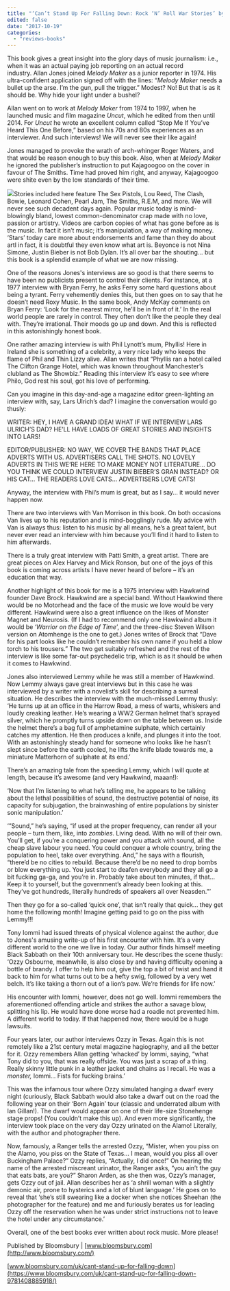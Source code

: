 ```yaml
---
title: "‘Can’t Stand Up For Falling Down: Rock ‘N’ Roll War Stories’ by Allan Jones"
edited: false
date: "2017-10-19"
categories:
  - "reviews-books"
---
```


This book gives a great insight into the glory days of music journalism: i.e., when it was an actual paying job reporting on an actual record industry. Allan Jones joined _Melody Maker_ as a junior reporter in 1974. His ultra-confident application signed off with the lines: “_Melody Maker_ needs a bullet up the arse. I’m the gun, pull the trigger.” Modest? No! But that is as it should be. Why hide your light under a bushel?

Allan went on to work at _Melody Maker_ from 1974 to 1997, when he launched music and film magazine _Uncut_, which he edited from then until 2014. For _Uncut_ he wrote an excellent column called “Stop Me If You’ve Heard This One Before,” based on his 70s and 80s experiences as an interviewer. And such interviews! We will never see their like again!

Jones managed to provoke the wrath of arch-whinger Roger Waters, and that would be reason enough to buy this book. Also, when at _Melody Maker_ he ignored the publisher’s instruction to put Kajagoogoo on the cover in favour of The Smiths. Time had proved him right, and anyway, Kajagoogoo were shite even by the low standards of their time.

![](https://hellbound.ca/wp-content/uploads/2017/10/Cant-Stand-Up-for-Falling-Down.jpg)Stories included here feature The Sex Pistols, Lou Reed, The Clash, Bowie, Leonard Cohen, Pearl Jam, The Smiths, R.E.M, and more. We will never see such decadent days again. Popular music today is mind-blowingly bland, lowest common-denominator crap made with no love, passion or artistry. Videos are carbon copies of what has gone before as is the music. In fact it isn’t music; it’s manipulation, a way of making money. ‘Stars’ today care more about endorsements and fame than they do about artl in fact, it is doubtful they even know what art is. Beyonce is not Nina Simone, Justin Bieber is not Bob Dylan. It’s all over bar the shouting... but this book is a splendid example of what we are now missing.

One of the reasons Jones's interviews are so good is that there seems to have been no publicists present to control their clients. For instance, at a 1977 interview with Bryan Ferry, he asks Ferry some hard questions about being a tyrant. Ferry vehemently denies this, but then goes on to say that he doesn’t need Roxy Music. In the same book, Andy McKay comments on Bryan Ferry: ‘Look for the nearest mirror, he’ll be in front of it.’ In the real world people are rarely in control. They often don’t like the people they deal with. They’re irrational. Their moods go up and down. And this is reflected in this astonishingly honest book.

One rather amazing interview is with Phil Lynott’s mum, Phyllis! Here in Ireland she is something of a celebrity, a very nice lady who keeps the flame of Phil and Thin Lizzy alive. Allan writes that “Phyllis ran a hotel called The Clifton Grange Hotel, which was known throughout Manchester’s clubland as The Showbiz.” Reading this interview it’s easy to see where Philo, God rest his soul, got his love of performing.

Can you imagine in this day-and-age a magazine editor green-lighting an interview with, say, Lars Ulrich’s dad? I imagine the conversation would go thusly:

WRITER: HEY, I HAVE A GRAND IDEA! WHAT IF WE INTERVIEW LARS ULRICH’S DAD? HE’LL HAVE LOADS OF GREAT STORIES AND INSIGHTS INTO LARS!

EDITOR/PUBLISHER: NO WAY, WE COVER THE BANDS THAT PLACE ADVERTS WITH US. ADVERTISERS CALL THE SHOTS. NO LOVELY ADVERTS IN THIS WE’RE HERE TO MAKE MONEY NOT LITERATURE… DO YOU THINK WE COULD INTERVIEW JUSTIN BIEBER’S GRAN INSTEAD? OR HIS CAT… THE READERS LOVE CATS… ADVERTISERS LOVE CATS!

Anyway, the interview with Phil’s mum is great, but as I say… it would never happen now.

There are two interviews with Van Morrison in this book. On both occasions Van lives up to his reputation and is mind-bogglingly rude. My advice with Van is always thus: listen to his music by all means, he’s a great talent, but never ever read an interview with him because you’ll find it hard to listen to him afterwards.

There is a truly great interview with Patti Smith, a great artist. There are great pieces on Alex Harvey and Mick Ronson, but one of the joys of this book is coming across artists I have never heard of before – it’s an education that way.

Another highlight of this book for me is a 1975 interview with Hawkwind founder Dave Brock. Hawkwind are a special band. Without Hawkwind there would be no Motorhead and the face of the music we love would be very different. Hawkwind were also a great influence on the likes of Monster Magnet and Neurosis. (If I had to recommend only one Hawkwind album it would be ‘_Warrior on the Edge of Time_’, and the three-disc Steven Wilson version on Atomhenge is the one to get.) Jones writes of Brock that “Dave for his part looks like he couldn’t remember his own name if you held a blow torch to his trousers.” The two get suitably refreshed and the rest of the interview is like some far-out psychedelic trip, which is as it should be when it comes to Hawkwind.

Jones also interviewed Lemmy while he was still a member of Hawkwind. Now Lemmy always gave great interviews but in this case he was interviewed by a writer with a novelist’s skill for describing a surreal situation. He describes the interview with the much-missed Lemmy thusly: ‘He turns up at an office in the Harrow Road, a mess of warts, whiskers and loudly creaking leather. He’s wearing a WW2 German helmet that’s sprayed silver, which he promptly turns upside down on the table between us. Inside the helmet there’s a bag full of amphetamine sulphate, which certainly catches my attention. He then produces a knife, and plunges it into the toot. With an astonishingly steady hand for someone who looks like he hasn’t slept since before the earth cooled, he lifts the knife blade towards me, a miniature Matterhorn of sulphate at its end.’

There’s an amazing tale from the speeding Lemmy, which I will quote at length, because it’s awesome (and very Hawkwind, maaan!):

‘Now that I’m listening to what he’s telling me, he appears to be talking about the lethal possibilities of sound, the destructive potential of noise, its capacity for subjugation, the brainwashing of entire populations by sinister sonic manipulation.’

‘”Sound,” he’s saying, “if used at the proper frequency, can render all your people – turn them, like, into _zombies_. Living dead. With no will of their own. You’ll get, if you’re a conquering power and you attack with sound, all the cheap slave labour you need. You could conquer a whole country, bring the population to heel, take over everything. And,” he says with a flourish, “there’d be no cities to rebuild. Because there’d be no need to drop bombs or blow everything up. You just start to deafen everybody and they all go a bit fucking ga-ga, and you’re in. Probably take about ten minutes, if that… Keep it to yourself, but the government’s already been looking at this. They’ve got hundreds, literally hundreds of speakers all over Neasden.”’

Then they go for a so-called ‘quick one’, that isn’t really that quick... they get home the following month! Imagine getting paid to go on the piss with Lemmy!!!

Tony Iommi had issued threats of physical violence against the author, due to Jones's amusing write-up of his first encounter with him. It’s a very different world to the one we live in today. Our author finds himself meeting Black Sabbath on their 10th anniversary tour. He describes the scene thusly: ‘Ozzy Osbourne, meanwhile, is also close by and having difficulty opening a bottle of brandy. I offer to help him out, give the top a bit of twist and hand it back to him for what turns out to be a hefty swig, followed by a very wet belch. It’s like taking a thorn out of a lion’s paw. We’re friends for life now.’

His encounter with Iommi, however, does not go well. Iommi remembers the aforementioned offending article and strikes the author a savage blow, splitting his lip. He would have done worse had a roadie not prevented him. A different world to today. If that happened now, there would be a huge lawsuits.

Four years later, our author interviews Ozzy in Texas. Again this is not remotely like a 21st century metal magazine hagiography, and all the better for it. Ozzy remembers Allan getting ‘whacked’ by Iommi, saying, “what Tony did to you, that was really offside. You was just a scrap of a thing. Really skinny little punk in a leather jacket and chains as I recall. He was a _monster,_ Iommi… Fists for fucking brains.’

This was the infamous tour where Ozzy simulated hanging a dwarf every night (curiously, Black Sabbath would also take a dwarf out on the road the following year on their ‘Born Again’ tour (classic and underrated album with Ian Gillan!). The dwarf would appear on one of their life-size Stonehenge stage props! (You couldn’t make this up). And even more significantly, the interview took place on the very day Ozzy urinated on the Alamo! Literally, with the author and photographer there.

Now, famously, a Ranger tells the arrested Ozzy, “Mister, when you piss on the Alamo, you piss on the State of Texas… I mean, would you piss all over Buckingham Palace?” Ozzy replies, “Actually, I did once!” On hearing the name of the arrested miscreant urinator, the Ranger asks, “you ain’t the guy that eats bats, are you?” Sharon Arden, as she then was, Ozzy’s manager, gets Ozzy out of jail. Allan describes her as ‘a shrill woman with a slightly demonic air, prone to hysterics and a lot of blunt language.’ He goes on to reveal that ‘she’s still swearing like a docker when she notices Sheehan (the photographer for the feature) and me and furiously berates us for leading Ozzy off the reservation when he was under strict instructions not to leave the hotel under any circumstance.’

Overall, one of the best books ever written about rock music. More please!

Published by Bloomsbury | [www.bloomsbury.com](http://www.bloomsbury.com/)

[www.bloomsbury.com/uk/cant-stand-up-for-falling-down](https://www.bloomsbury.com/uk/cant-stand-up-for-falling-down-9781408885918/)
